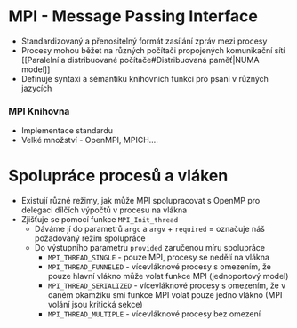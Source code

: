 # MPI - Message Passing Interface
- Standardizovaný a přenositelný formát zasílání zpráv mezi procesy
- Procesy mohou běžet na různých počítači propojených komunikační sítí [[Paralelní a distribuované počítače#Distribuovaná paměť|NUMA model]]
- Definuje syntaxi a sémantiku knihovních funkcí pro psaní v různých jazycích

### MPI Knihovna
- Implementace standardu
- Velké množství - OpenMPI, MPICH....

# Spolupráce procesů a vláken
- Existují různé režimy, jak může MPI spolupracovat s OpenMP pro delegaci dílčích výpočtů v procesu na vlákna
- Zjišťuje se pomocí funkce `MPI_Init_thread`
	- Dáváme jí do parametrů `argc` a `argv` + `required` = označuje náš požadovaný režim spolupráce
	- Do výstupního parametru `provided` zaručenou míru spolupráce
		- `MPI_THREAD_SINGLE` - pouze MPI, procesy se nedělí na vlákna
		- `MPI_THREAD_FUNNELED` - vícevláknové procesy s omezením, že pouze hlavní vlákno může volat funkce MPI (jednoportový model)
		- `MPI_THREAD_SERIALIZED` - vícevláknové procesy s omezením, že v daném okamžiku smí funkce MPI volat pouze jedno vlákno (MPI volání jsou kritická sekce)
		- `MPI_THREAD_MULTIPLE` - vícevláknové procesy bez omezení